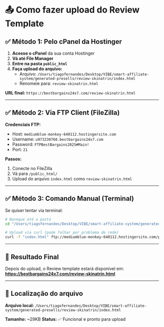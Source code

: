 # 📤 Como fazer upload do Review Template

## ✅ Método 1: Pelo cPanel da Hostinger

1. **Acesse o cPanel** da sua conta Hostinger
2. **Vá até File Manager**
3. **Entre na pasta `public_html`**
4. **Faça upload do arquivo:**
   - Arquivo: `/Users/tiagofernandes/Desktop/VIBE/smart-affiliate-system/generated-presells/review-skinatrin/index.html`
   - Renomeie para: `review-skinatrin.html`

**URL final:** `https://bestbargains24x7.com/review-skinatrin.html`

---

## ✅ Método 2: Via FTP Client (FileZilla)

**Credenciais FTP:**
- Host: `mediumblue-monkey-640112.hostingersite.com`
- Username: `u973230760.bestbargains24x7.com`
- Password: `FTPBestBargains2025#Main!`
- Port: `21`

**Passos:**
1. Conecte no FileZilla
2. Vá para `/public_html/`
3. Upload do arquivo `index.html` como `review-skinatrin.html`

---

## ✅ Método 3: Comando Manual (Terminal)

Se quiser tentar via terminal:

```bash
# Navegue até a pasta
cd "/Users/tiagofernandes/Desktop/VIBE/smart-affiliate-system/generated-presells/review-skinatrin/"

# Upload via curl (pode falhar por problema de rede)
curl -T "index.html" ftp://mediumblue-monkey-640112.hostingersite.com/public_html/review-skinatrin.html --user "u973230760.bestbargains24x7.com:FTPBestBargains2025#Main!"
```

---

## 🎯 Resultado Final

Depois do upload, o Review template estará disponível em:
**https://bestbargains24x7.com/review-skinatrin.html**

---

## 📁 Localização do arquivo

**Arquivo local:** 
`/Users/tiagofernandes/Desktop/VIBE/smart-affiliate-system/generated-presells/review-skinatrin/index.html`

**Tamanho:** ~29KB
**Status:** ✅ Funcional e pronto para upload